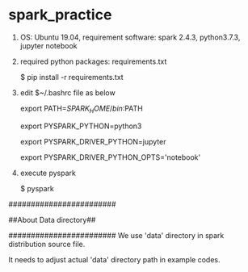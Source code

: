 # spark_practice
1. OS: Ubuntu 19.04, requirement software: spark 2.4.3, python3.7.3, jupyter notebook

2. required python packages: requirements.txt

   $ pip install -r requirements.txt

3. edit $~/.bashrc file as below

   export PATH=$SPARK_HOME/bin:$PATH

   export PYSPARK_PYTHON=python3

   export PYSPARK_DRIVER_PYTHON=jupyter

   export PYSPARK_DRIVER_PYTHON_OPTS='notebook'

4. execute pyspark

   $ pyspark

########################

##About Data directory##

########################
We use 'data' directory in spark distribution source file.

It needs to adjust actual 'data' directory path in example codes.

